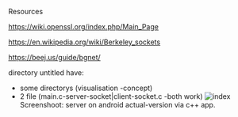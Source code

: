 Resources

https://wiki.openssl.org/index.php/Main_Page

https://en.wikipedia.org/wiki/Berkeley_sockets

https://beej.us/guide/bgnet/


directory untitled have:

- some directorys (visualisation -concept)
- 2 file (main.c-server-socket|client-socket.c -both work)
![index](https://user-images.githubusercontent.com/61930048/180928565-cba01fe0-7f3d-4360-9b65-19afafc366ca.jpeg)
Screenshoot: server on android actual-version via c++ app.
